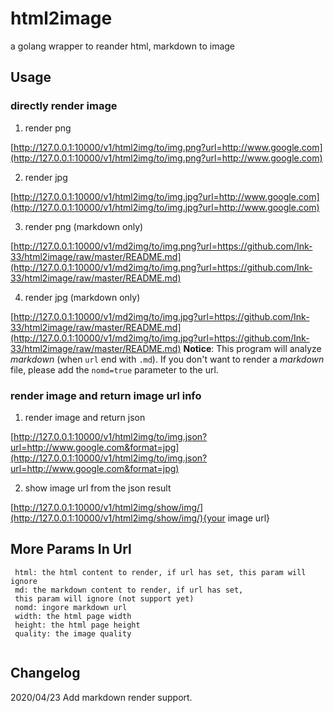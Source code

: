 # html2image
a golang wrapper to reander html, markdown to image

## Usage

### directly render image

1. render png

[http://127.0.0.1:10000/v1/html2img/to/img.png?url=http://www.google.com](http://127.0.0.1:10000/v1/html2img/to/img.png?url=http://www.google.com)

2. render jpg

[http://127.0.0.1:10000/v1/html2img/to/img.jpg?url=http://www.google.com](http://127.0.0.1:10000/v1/html2img/to/img.jpg?url=http://www.google.com)

3. render png (markdown only)

[http://127.0.0.1:10000/v1/md2img/to/img.png?url=https://github.com/Ink-33/html2image/raw/master/README.md](http://127.0.0.1:10000/v1/md2img/to/img.png?url=https://github.com/Ink-33/html2image/raw/master/README.md)

4. render jpg (markdown only)

[http://127.0.0.1:10000/v1/md2img/to/img.jpg?url=https://github.com/Ink-33/html2image/raw/master/README.md](http://127.0.0.1:10000/v1/md2img/to/img.jpg?url=https://github.com/Ink-33/html2image/raw/master/README.md)
**Notice**: 
This program will analyze _markdown_ (when `url` end with `.md`). If you don't want to render a _markdown_ file, please add the `nomd=true` parameter to the url.  

### render image and return image url info

1. render image and return json

[http://127.0.0.1:10000/v1/html2img/to/img.json?url=http://www.google.com&format=jpg](http://127.0.0.1:10000/v1/html2img/to/img.json?url=http://www.google.com&format=jpg)

2. show image url from the json result

[http://127.0.0.1:10000/v1/html2img/show/img/](http://127.0.0.1:10000/v1/html2img/show/img/){your image url}

## More Params In Url
```shell
 html: the html content to render, if url has set, this param will ignore
 md: the markdown content to render, if url has set,
 this param will ignore (not support yet)
 nomd: ingore markdown url 
 width: the html page width
 height: the html page height
 quality: the image quality
 
```

## Changelog
2020/04/23 Add markdown render support.